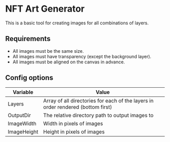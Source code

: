 # NFT Art Generator
This is a basic tool for creating images for all combinations of layers.

## Requirements
- All images must be the same size.
- All images must have transparency (except the background layer).
- All images must be aligned on the canvas in advance.

## Config options
| Variable    | Value                                                                            |
|-------------|----------------------------------------------------------------------------------|
| Layers      | Array of all directories for each of the layers in order rendered (bottom first) |
| OutputDir   | The relative directory path to output images to                                  |
| ImageWidth  | Width in pixels of images                                                        |
| ImageHeight | Height in pixels of images                                                       |
